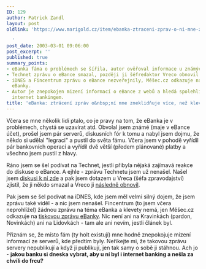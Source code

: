 ```yaml
---
ID: 129
author: Patrick Zandl
layout: post
oldlink: 'https://www.marigold.cz/item/ebanka-ztraceni-zprav-o-ni-mne-zneklidnuje-vice-nez-klevety

  '
post_date: 2003-03-01 09:06:00
post_excerpt: ''
published: true
summary_points:
- eBanka fáma o problémech se šířila, autor ověřoval informace u známých a na fórech.
- Technet zprávu o eBance smazal, později ji šéfredaktor Vreco obnovil.
- iDNES a Fincentrum zprávu o eBance nezveřejnily, Měšec.cz odkazuje na tiskovou zprávu
  eBanky.
- Autor je znepokojen mizení informací o eBance z webů a hledá spolehlivou banku s
  internet bankingem.
title: 'eBanka: ztrácení zpráv o&nbsp;ní mne zneklidňuje více, než klevety&#8230;'
---
```


<p>
Včera se mne několik lidí ptalo, co je pravy na tom, že eBanka je v problémech, chystá se uzavírat atd. Obvolal jsem známé (maje v eBance účet), prošel jsem pár serverů, diskusních fór k tomu a nabyl jsem dojmu, že někdo si udělal "legraci" a pustil do světa fámu. Včera jsem v pohodě vyřídil pár bankovních operací a vyřídil dvě větší (předem plánované) platby a všechno jsem pustil z hlavy. </p>

<p>
Ráno jsem se šel podívat na Technet, jestli přibyla nějaká zajímavá reakce do diskuse o eBance. A ejhle - zprávu Technetu jsem už nenašel. Našel jsem <A href="http://www.technet.cz/rozbal_diskusi.html?diskuse=12793&amp;vsechny_r=0">diskusi k ní zde</A> a pak jsem dotazem u Vreca (šéfa zpravodajství) zjistil, že ji někdo smazal a Vreco ji <A href="http://www.technet.cz/zprava.html?zprava=21356">následně obnovil</A>.</p>

<p>
Pak jsem se šel podívat na iDNES, kde jsem měl velmi silný dojem, že jsem zprávu také viděl - a nic jsem nenašel. Fincentrum (to jsem včera neprohlížel) žádnou zprávu na téma eBanka a klevety nemá, jen Měšec.cz odkazuje na <A href="http://www.mesec.cz/?tiskovazprava=883">tiskovou zprávu eBanky</A>. Nic není ani na Kravinkách (pardon, Novinkách) ani na Lidovkách - tam ale ani nevím, jestli článek byl. </p>

<p>
Přiznám se, že místo fám (ty holt existují) mne hodně znepokojuje mizení informací ze serverů, kde předtím byly. Neříkejte mi, že takovou zprávu servery nepublikují a když ji publikují, jen tak samy o sobě ji stáhnou. Ach jo - <STRONG>jakou banku si dneska vybrat, aby u ní byl i internet banking a nešla za chvíli do frcu?</STRONG></p>